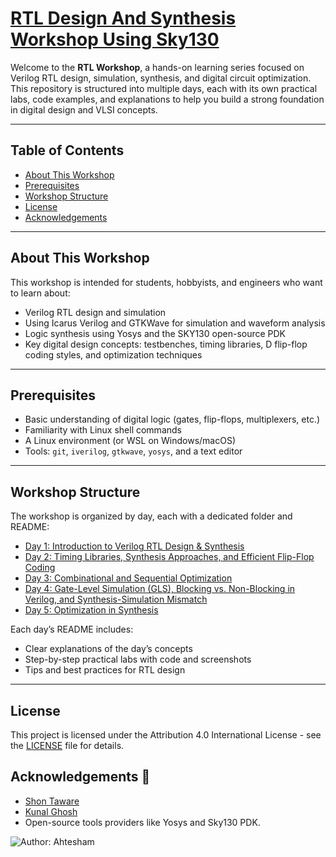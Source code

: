 # [RTL Design And Synthesis Workshop Using Sky130](https://www.vlsisystemdesign.com/rtl-design-using-verilog-with-sky130-technology/)

Welcome to the **RTL Workshop**, a hands-on learning series focused on Verilog RTL design, simulation, synthesis, and digital circuit optimization. This repository is structured into multiple days, each with its own practical labs, code examples, and explanations to help you build a strong foundation in digital design and VLSI concepts.

---

## Table of Contents

- [About This Workshop](#about-this-workshop)
- [Prerequisites](#prerequisites)
- [Workshop Structure](#workshop-structure)
- [License](#license)
- [Acknowledgements](#acknowledgements)

---

## About This Workshop

This workshop is intended for students, hobbyists, and engineers who want to learn about:

- Verilog RTL design and simulation
- Using Icarus Verilog and GTKWave for simulation and waveform analysis
- Logic synthesis using Yosys and the SKY130 open-source PDK
- Key digital design concepts: testbenches, timing libraries, D flip-flop coding styles, and optimization techniques

---

## Prerequisites

- Basic understanding of digital logic (gates, flip-flops, multiplexers, etc.)
- Familiarity with Linux shell commands
- A Linux environment (or WSL on Windows/macOS)
- Tools: `git`, `iverilog`, `gtkwave`, `yosys`, and a text editor

---

## Workshop Structure

The workshop is organized by day, each with a dedicated folder and README:

- [Day 1: Introduction to Verilog RTL Design & Synthesis](Day_1/README.md)
- [Day 2: Timing Libraries, Synthesis Approaches, and Efficient Flip-Flop Coding](Day_2/README.md)
- [Day 3: Combinational and Sequential Optimization](Day_3/README.md)
- [Day 4: Gate-Level Simulation (GLS), Blocking vs. Non-Blocking in Verilog, and Synthesis-Simulation Mismatch ](Day_4/README.md)
- [Day 5: Optimization in Synthesis ](Day_5/README.md)

Each day’s README includes:
- Clear explanations of the day’s concepts
- Step-by-step practical labs with code and screenshots
- Tips and best practices for RTL design

---

## License

This project is licensed under the Attribution 4.0 International License - see the [LICENSE](./LICENSE) file for details.

## Acknowledgements 👑

*  [Shon Taware](https://www.linkedin.com/in/shon-taware/)
*  [Kunal Ghosh](https://www.linkedin.com/in/kunal-ghosh-vlsisystemdesign-com-28084836/)
*  Open-source tools providers like Yosys and Sky130 PDK.
 

![Author: Ahtesham](https://img.shields.io/badge/author-Ahtesham-blue)
